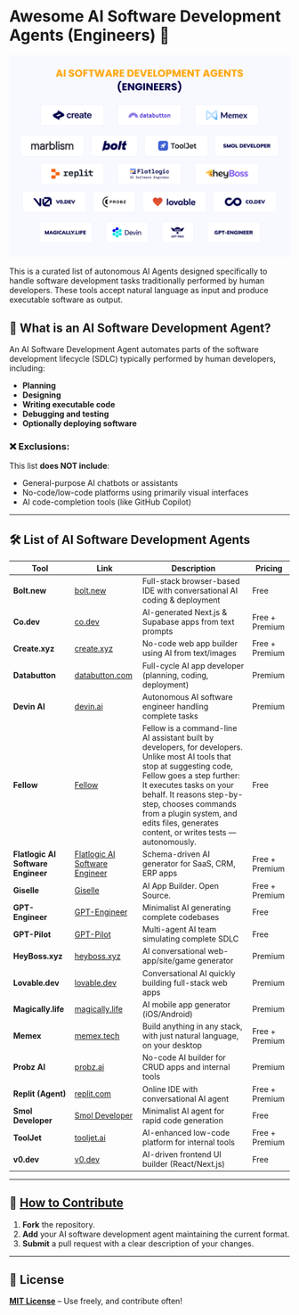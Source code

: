 # Awesome AI Software Development Agents (Engineers) 🚀

![11AI Software Development agents (engineers)](https://github.com/flatlogic/awesome-ai-software-development-agents/blob/8c797b36552cb2280133f9a55e0bf984c85874f0/11AI%20Software%20Development%20agents%20(engineers).png)

This is a curated list of autonomous AI Agents designed specifically to handle software development tasks traditionally performed by human developers. These tools accept natural language as input and produce executable software as output.

## 🤖 What is an AI Software Development Agent?

An AI Software Development Agent automates parts of the software development lifecycle (SDLC) typically performed by human developers, including:

- **Planning**
- **Designing**
- **Writing executable code**
- **Debugging and testing**
- **Optionally deploying software**

### ❌ Exclusions:

This list **does NOT include**:

- General-purpose AI chatbots or assistants
- No-code/low-code platforms using primarily visual interfaces
- AI code-completion tools (like GitHub Copilot)

---

## 🛠 List of AI Software Development Agents

| Tool                           | Link                                           | Description                                                            | Pricing        |
| ------------------------------ | ---------------------------------------------- | ---------------------------------------------------------------------- | -------------- |
| **Bolt.new**                   | [bolt.new](https://bolt.new)                   | Full-stack browser-based IDE with conversational AI coding & deployment| Free           |
| **Co.dev**                     | [co.dev](https://co.dev)                       | AI-generated Next.js & Supabase apps from text prompts                 | Free + Premium |
| **Create.xyz**                 | [create.xyz](https://create.xyz)               | No-code web app builder using AI from text/images                      | Free + Premium |
| **Databutton**                 | [databutton.com](https://databutton.com)       | Full-cycle AI app developer (planning, coding, deployment)             | Premium        |
| **Devin AI**                   | [devin.ai](https://devin.ai)                   | Autonomous AI software engineer handling complete tasks                | Premium        |
| **Fellow**                     | [Fellow](https://github.com/ManuelZierl/fellow)| Fellow is a command-line AI assistant built by developers, for developers. Unlike most AI tools that stop at suggesting code, Fellow goes a step further: It executes tasks on your behalf. It reasons step-by-step, chooses commands from a plugin system, and edits files, generates content, or writes tests — autonomously.                     | Free   |
| **Flatlogic AI Software Engineer** | [Flatlogic AI Software Engineer](https://flatlogic.com/ai-software-development-agent)     | Schema-driven AI generator for SaaS, CRM, ERP apps                     | Free + Premium |
| **Giselle**                    | [Giselle](https://giselles.ai/)                | AI App Builder. Open Source.                                           | Free + Premium |
| **GPT-Engineer**               | [GPT-Engineer](https://github.com/AntonOsika/gpt-engineer) | Minimalist AI generating complete codebases                           | Free           |
| **GPT-Pilot**                  | [GPT-Pilot](https://github.com/Pythagora-io/gpt-pilot) | Multi-agent AI team simulating complete SDLC                           | Free           |
| **HeyBoss.xyz**                | [heyboss.xyz](https://heyboss.xyz)             | AI conversational web-app/site/game generator                          | Premium        |
| **Lovable.dev**                | [lovable.dev](https://lovable.dev)             | Conversational AI quickly building full-stack web apps                 | Premium        |
| **Magically.life**             | [magically.life](https://magically.life)       | AI mobile app generator (iOS/Android)                                  | Premium        |
| **Memex**                      | [memex.tech](https://memex.tech)               | Build anything in any stack, with just natural language, on your desktop | Free + Premium |
| **Probz AI**                   | [probz.ai](https://probz.ai)                   | No-code AI builder for CRUD apps and internal tools                    | Premium        |
| **Replit (Agent)**             | [replit.com](https://replit.com)               | Online IDE with conversational AI agent                                | Free + Premium |
| **Smol Developer**             | [Smol Developer](https://github.com/smol-ai/developer) | Minimalist AI agent for rapid code generation                          | Free           |
| **ToolJet**                    | [tooljet.ai](https://tooljet.ai)               | AI-enhanced low-code platform for internal tools                       | Free + Premium |
| **v0.dev**                     | [v0.dev](https://v0.dev)                       | AI-driven frontend UI builder (React/Next.js)                          | Free           |

---

## 🚀 [How to Contribute](https://github.com/flatlogic/awesome-ai-software-development-agents/blob/master/contributing.md)

1. **Fork** the repository.
2. **Add** your AI software development agent maintaining the current format.
3. **Submit** a pull request with a clear description of your changes.

---

## 📜 License

[**MIT License**](https://chatgpt.com/c/LICENSE) – Use freely, and contribute often!
